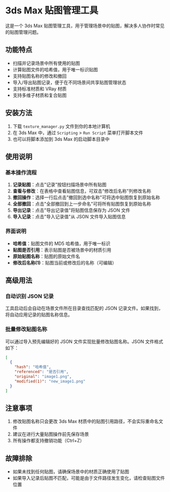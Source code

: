 # 3ds Max 贴图管理工具

这是一个 3ds Max 贴图管理工具，用于管理场景中的贴图，解决多人协作时常见的贴图管理问题。

## 功能特点

- 扫描并记录场景中所有使用的贴图
- 计算贴图文件的哈希值，用于唯一标识贴图
- 支持贴图名称的修改和撤回
- 导入/导出贴图记录，便于在不同场景间共享贴图管理状态
- 支持标准材质和 VRay 材质
- 支持多维子材质和复合贴图

## 安装方法

1. 下载 `texture_manager.py` 文件到你的本地计算机
2. 在 3ds Max 中，通过 `Scripting` > `Run Script` 菜单打开脚本文件
3. 也可以将脚本添加到 3ds Max 的启动脚本目录中

## 使用说明

### 基本操作流程

1. **记录贴图**：点击"记录"按钮扫描场景中所有贴图
2. **查看与修改**：在表格中查看贴图信息，可双击"修改后名称"列修改名称
3. **撤回操作**：选择一行后点击"撤回到选中名称"可将选中贴图恢复到原始名称
4. **全部撤回**：点击"全部撤回到上一步命名"可将所有贴图恢复到原始名称
5. **导出记录**：点击"导出记录值"将贴图信息保存为 JSON 文件
6. **导入记录**：点击"导入记录值"从 JSON 文件导入贴图信息

### 界面说明

- **哈希值**：贴图文件的 MD5 哈希值，用于唯一标识
- **贴图是否引用**：表示贴图是否被场景中的材质引用
- **原始贴图名称**：贴图的原始文件名
- **修改后名称(1)**：贴图当前或修改后的名称（可编辑）

## 高级用法

### 自动识别 JSON 记录

工具启动后会自动在场景文件所在目录查找匹配的 JSON 记录文件。如果找到，将自动应用记录的贴图名称信息。

### 批量修改贴图名称

可以通过导入预先编辑好的 JSON 文件实现批量修改贴图名称。JSON 文件格式如下：

```json
[
  {
    "hash": "哈希值",
    "referenced": "是否引用",
    "original": "image1.png",
    "modified(1)": "new_image1.png"
  }
]
```

## 注意事项

1. 修改贴图名称只会更改 3ds Max 材质中的贴图引用路径，不会实际重命名文件
2. 建议在进行大量贴图操作前先保存场景
3. 所有操作都支持撤销功能（Ctrl+Z）

## 故障排除

- 如果未找到任何贴图，请确保场景中的材质正确使用了贴图
- 如果导入记录后贴图不匹配，可能是由于文件路径发生变化，请检查贴图文件位置
